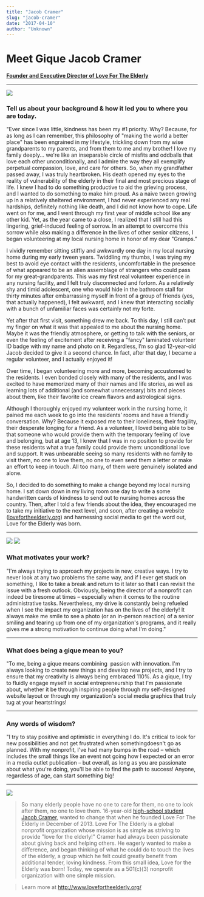 ```yaml
---
title: "Jacob Cramer"
slug: "jacob-cramer"
date: "2017-04-10"
author: "Unknown"
---
```


# Meet Gique Jacob Cramer

**[Founder and Executive Director of Love For The Elderly](http://www.lovefortheelderly.org/)**

* * *

![](https://images.squarespace-cdn.com/content/v1/525f99bee4b09c141b6f8b0c/1491833069434-2XIG1GLFNR8J49DCJKKT/image-asset.png?format=original)

### Tell us about your background & how it led you to where you are today.

"Ever since I was little, kindness has been my #1 priority. Why? Because, for as long as I can remember, this philosophy of "making the world a better place" has been engrained in my lifestyle, trickling down from my wise grandparents to my parents, and from them to me and my brother! I love my family deeply... we're like an inseparable circle of misfits and oddballs that love each other unconditionally, and I admire the way they all exemplify perpetual compassion, love, and care for others. So, when my grandfather passed away, I was truly heartbroken. His death opened my eyes to the reality of vulnerability of the elderly in their final and most precious stage of life. I knew I had to do something productive to aid the grieving process, and I wanted to do something to make him proud. As a naive tween growing up in a relatively sheltered environment, I had never experienced any real hardships, definitely nothing like death, and I did not know how to cope. Life went on for me, and I went through my first year of middle school like any other kid. Yet, as the year came to a close, I realized that I still had this lingering, grief-induced feeling of sorrow. In an attempt to overcome this sorrow while also making a difference in the lives of other senior citizens, I began volunteering at my local nursing home in honor of my dear "Gramps."  
  
I vividly remember sitting stiffly and awkwardly one day in my local nursing home during my early tween years. Twiddling my thumbs, I was trying my best to avoid eye contact with the residents, uncomfortable in the presence of what appeared to be an alien assemblage of strangers who could pass for my great-grandparents. This was my first real volunteer experience in any nursing facility, and I felt truly disconnected and forlorn. As a relatively shy and timid adolescent, one who would hide in the bathroom stall for thirty minutes after embarrassing myself in front of a group of friends (yes, that actually happened), I felt awkward, and I knew that interacting socially with a bunch of unfamiliar faces was certainly not my forte.  
  
Yet after that first visit, something drew me back. To this day, I still can’t put my finger on what it was that appealed to me about the nursing home. Maybe it was the friendly atmosphere, or getting to talk with the seniors, or even the feeling of excitement after receiving a "fancy" laminated volunteer ID badge with my name and photo on it. Regardless, I’m so glad 12-year-old Jacob decided to give it a second chance. In fact, after that day, I became a regular volunteer, and I actually enjoyed it!  
  
Over time, I began volunteering more and more, becoming accustomed to the residents. I even bonded closely with many of the residents, and I was excited to have memorized many of their names and life stories, as well as learning lots of additional (and somewhat unnecessary) bits and pieces about them, like their favorite ice cream flavors and astrological signs.  
  
Although I thoroughly enjoyed my volunteer work in the nursing home, it pained me each week to go into the residents’ rooms and have a friendly conversation. Why? Because it exposed me to their loneliness, their fragility, their desperate longing for a friend. As a volunteer, I loved being able to be that someone who would provide them with the temporary feeling of love and belonging, but at age 13, I knew that I was in no position to provide for these residents what a true family could provide them: unconditional love and support. It was unbearable seeing so many residents with no family to visit them, no one to love them, no one to even send them a letter or make an effort to keep in touch. All too many, of them were genuinely isolated and alone.  
  
So, I decided to do something to make a change beyond my local nursing home. I sat down down in my living room one day to write a some handwritten cards of kindness to send out to nursing homes across the country. Then, after I told a few friends about the idea, they encouraged me to take my initiative to the next level, and soon, after creating a website ([lovefortheelderly.org](http://lovefortheelderly.org/)) and harnessing social media to get the word out, Love for the Elderly was born.

* * *

![](https://images.squarespace-cdn.com/content/v1/525f99bee4b09c141b6f8b0c/1491833118865-E3J1G2BAJ2VUTES8MTQW/image-asset.png?format=original) ![](https://images.squarespace-cdn.com/content/v1/525f99bee4b09c141b6f8b0c/1491833271621-21SYKVHI2CJ78QK24BXJ/image-asset.png?format=original)

### What motivates your work?

"I'm always trying to approach my projects in new, creative ways. I try to never look at any two problems the same way, and if I ever get stuck on something, I like to take a break and return to it later so that I can revisit the issue with a fresh outlook. Obviously, being the director of a nonprofit can indeed be tiresome at times – especially when it comes to the routine administrative tasks. Nevertheless, my drive is constantly being refueled when I see the impact my organization has on the lives of the elderly! It always make me smile to see a photo (or an in-person reaction) of a senior smiling and tearing up from one of my organization's programs, and it really gives me a strong motivation to continue doing what I'm doing."

* * *

### What does being a gique mean to you?

"To me, being a gique means combining  passion with innovation. I'm always looking to create new things and develop new projects, and I try to ensure that my creativity is always being embraced 110%. As a gique, I try to fluidly engage myself in social entrepreneurship that I'm passionate about, whether it be through inspiring people through my self-designed website layout or through my organization's social media graphics that truly tug at your heartstrings!

* * *

### Any words of wisdom?

"I try to stay positive and optimistic in everything I do. It's critical to look for new possibilities and not get frustrated when somethingdoesn't go as planned. With my nonprofit, I've had many bumps in the road – which includes the small things like an event not going how I expected or an error in a media outlet publication – but overall, as long as you are passionate about what you're doing, you'll be able to find the path to success! Anyone, regardless of age, can start something big!

* * *

![](https://images.squarespace-cdn.com/content/v1/525f99bee4b09c141b6f8b0c/1491832923963-YWSVBIOWFXDH47WEFVVK/image-asset.png?format=original)

> So many elderly people have no one to care for them, no one to look after them, no one to love them. 16-year-old [high-school student Jacob Cramer](http://www.lovefortheelderly.org/meet-jacob.html), wanted to change that when he founded Love For The Elderly in December of 2013. Love For The Elderly is a global nonprofit organization whose mission is as simple as striving to provide "love for the elderly!" Cramer had always been passionate about giving back and helping others. He eagerly wanted to make a difference, and began thinking of what he could do to touch the lives of the elderly, a group which he felt could greatly benefit from additional tender, loving kindness. From this small idea, Love for the Elderly was born! Today, we operate as a 501(c)(3) nonprofit organization with one simple mission.

> Learn more at http://www.lovefortheelderly.org/